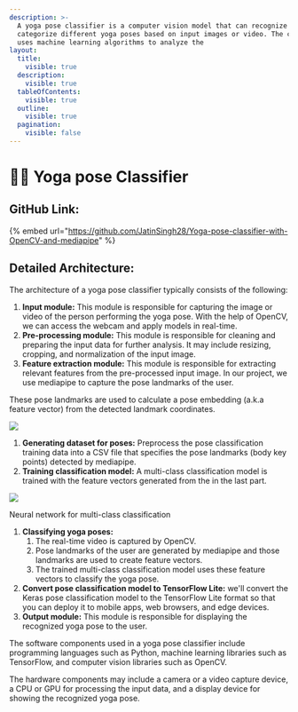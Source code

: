 ```yaml
---
description: >-
  A yoga pose classifier is a computer vision model that can recognize and
  categorize different yoga poses based on input images or video. The classifier
  uses machine learning algorithms to analyze the
layout:
  title:
    visible: true
  description:
    visible: true
  tableOfContents:
    visible: true
  outline:
    visible: true
  pagination:
    visible: false
---
```


# 🧘‍♂️ Yoga pose Classifier

## GitHub Link:

{% embed url="https://github.com/JatinSingh28/Yoga-pose-classifier-with-OpenCV-and-mediapipe" %}

## Detailed Architecture:

The architecture of a yoga pose classifier typically consists of the following:

1. **Input module:** This module is responsible for capturing the image or video of the person performing the yoga pose. With the help of OpenCV, we can access the webcam and apply models in real-time.
2. **Pre-processing module:** This module is responsible for cleaning and preparing the input data for further analysis. It may include resizing, cropping, and normalization of the input image.
3. **Feature extraction module:** This module is responsible for extracting relevant features from the pre-processed input image. In our project, we use mediapipe to capture the pose landmarks of the user.

These pose landmarks are used to calculate a pose embedding (a.k.a feature vector) from the detected landmark coordinates.

[![](https://github.com/JatinSingh28/Yoga-pose-classifier-with-OpenCV-and-mediapipe/raw/master/img/Aspose.Words.f7417221-acfc-48eb-ac3d-1bf3e6f6c2e7.002.png)](https://github.com/JatinSingh28/Yoga-pose-classifier-with-OpenCV-and-mediapipe/blob/master/img/Aspose.Words.f7417221-acfc-48eb-ac3d-1bf3e6f6c2e7.002.png)

1. **Generating dataset for poses:** Preprocess the pose classification training data into a CSV file that specifies the pose landmarks (body key points) detected by mediapipe.
2. **Training classification model:** A multi-class classification model is trained with the feature vectors generated from the in the last part.

[![](https://github.com/JatinSingh28/Yoga-pose-classifier-with-OpenCV-and-mediapipe/raw/master/img/Aspose.Words.f7417221-acfc-48eb-ac3d-1bf3e6f6c2e7.003.png)](https://github.com/JatinSingh28/Yoga-pose-classifier-with-OpenCV-and-mediapipe/blob/master/img/Aspose.Words.f7417221-acfc-48eb-ac3d-1bf3e6f6c2e7.003.png)

Neural network for multi-class classification

1. **Classifying yoga poses:**
   1. The real-time video is captured by OpenCV.
   2. Pose landmarks of the user are generated by mediapipe and those landmarks are used to create feature vectors.
   3. The trained multi-class classification model uses these feature vectors to classify the yoga pose.
2. **Convert pose classification model to TensorFlow Lite:** we'll convert the Keras pose classification model to the TensorFlow Lite format so that you can deploy it to mobile apps, web browsers, and edge devices.
3. **Output module:** This module is responsible for displaying the recognized yoga pose to the user.

The software components used in a yoga pose classifier include programming languages such as Python, machine learning libraries such as TensorFlow, and computer vision libraries such as OpenCV.

The hardware components may include a camera or a video capture device, a CPU or GPU for processing the input data, and a display device for showing the recognized yoga pose.
